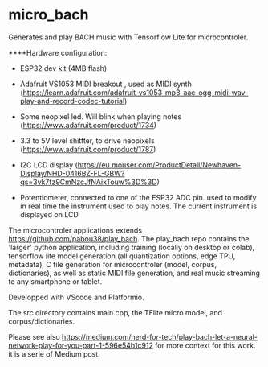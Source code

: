 # micro_bach
Generates and play BACH music with Tensorflow Lite for microcontroler.

****Hardware configuration:

- ESP32 dev kit (4MB flash)

- Adafruit VS1053 MIDI breakout , used as MIDI synth (https://learn.adafruit.com/adafruit-vs1053-mp3-aac-ogg-midi-wav-play-and-record-codec-tutorial)
- Some neopixel led. Will blink when playing notes (https://www.adafruit.com/product/1734)
- 3.3 to 5V level shitfter, to drive neopixels (https://www.adafruit.com/product/1787)
- I2C LCD display (https://eu.mouser.com/ProductDetail/Newhaven-Display/NHD-0416BZ-FL-GBW?qs=3vk7fz9CmNzcJfNAixTouw%3D%3D)
- Potentiometer, connected to one of the ESP32 ADC pin. used to modify in real time the instrument used to play notes. The current instrument is displayed on LCD

The microcontroler applications extends https://github.com/pabou38/play_bach. The play_bach repo contains the 'larger' python application, including training (locally on desktop or colab), tensorflow lite model generation (all quantization options, edge TPU, metadata), C file generation for microcontroler (model, corpus, dictionaries), as well as static MIDI file generation, and real music streaming to any smartphone or tablet.

Developped with VScode and Platformio.

The src directory contains main.cpp, the TFlite micro model, and corpus/dictionaries.

Please see also 
https://medium.com/nerd-for-tech/play-bach-let-a-neural-network-play-for-you-part-1-596e54b1c912 for more context for this work. it is a serie of Medium post.
